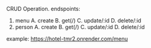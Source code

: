 CRUD Operation.
endspoints:
1. menu
   A. create
   B. get(/)
   C. update/:id
   D. delete/:id
2. person
   A. create
   B. get(/)
   C. update/:id
   D. delete/:id

example: https://hotel-tmr2.onrender.com/menu
 
